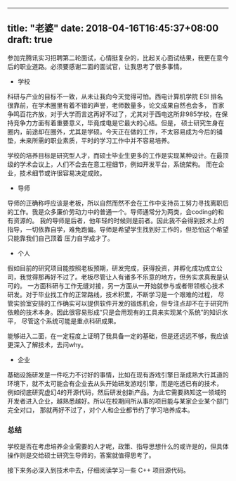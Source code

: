 
---
title: "老婆"
date: 2018-04-16T16:45:37+08:00
draft: true
---

参加完腾讯实习招聘第二轮面试，心情挺复杂的，比起关心面试结果，我更在意今后的职业道路。必须要感谢二面的面试官，让我思考了很多事情。

- 学校

科研与产业的目标不一致，从未让我向今天觉得可怕。西电计算机学院 ESI 排名很靠前，在学术圈里有着不错的声誉，老师数量多，论文成果自然也会多，
百家争鸣百花齐放，对于大学而言这再好不过了，尤其对于西电这所非985学校，在保持竞争力方面有着重要意义，毕竟成电是它最大的心结。但是，
硕士研究生身在圈内，前途却在圈外，尤其是学硕。今天正在做的工作，不太容易成为今后的铺垫，未来所需的职业素质，平时的学习工作中并不容易培养。

学校的培养目标是研究型人才，而硕士毕业生更多的工作是实现某种设计。在最顶级的学术会议上，人们不会去在意工程细节，例如开发平台，系统架构。
而在企业，技术细节或许很容易决定成败。

- 导师

导师的正确称呼应该是老板，所以自然而然不会在工作中支持员工努力寻找离职后的工作。我是众多廉价劳动力中的普通一个。导师通常分为两类，会coding的和有资源的。
我的导师是后者，他年轻的时候则是前者。因此我不会得到技术上的指导，一切依靠自学，难免跑偏。导师是希望学生找到好工作的，但恐怕这个希望只能靠我们自己顶着
压力自学成才了。

- 个人

假如目前的研究项目能按照老板预期，研发完成，获得投资，并孵化成功成立公司，我觉得那再好不过了。老板尽管让人有诸多不乐意的地方，但务实求真我是认可的。
一方面科研与工作无缝对接，另一方面从一开始就参与或者带领核心技术研发。对于毕业找工作的正常路线，技术积累，不断学习是一个艰难的过程，
尽管实验室安排的工作确实可以提供软件开发的锻炼机会，但专注点却不在于研究所依赖的技术本身。因此很容易形成“只是会用现有的工具来实现某个系统”的知识水平，
尽管这个系统可能是重点科研成果。

能够进入二面，在一定程度上证明了我具备一定的基础，但是还远远不够，我应该更深入了解技术，去问why。

- 企业

基础设施研发是一件吃力不讨好的事情，比如在现有游戏引擎日渐成熟大行其道的环境下，就不太可能会有企业去从头开始研发游戏引擎，而是吃透已有的技术，
例如彻底研究虚幻4的开源代码，然后研发创新产品。为此它需要熟知这一领域的开发者进入企业，越熟悉越好。所以在校期间所从事的项目能与某家企业某个部门完全对口，
那就再好不过了，对个人和企业都节约了学习培养成本。

### 总结

学校是否在考虑培养企业需要的人才呢，政策、指导思想什么的或许是的，但具体操作则是交给硕士研究生导师的，答案就值得思考了。

接下来务必深入到技术中去，仔细阅读学习一些 C++ 项目源代码。
